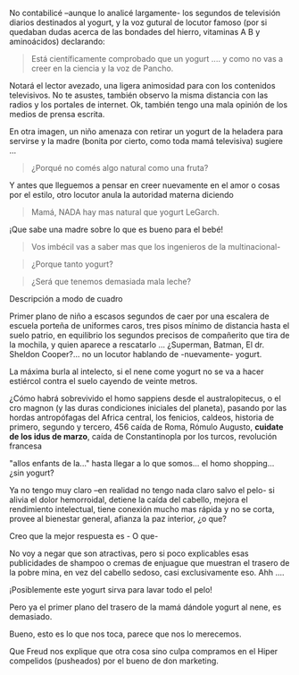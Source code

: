 No contabilicé –aunque lo analicé largamente- los segundos de televisión diarios destinados al yogurt, y la voz gutural de locutor famoso (por si quedaban dudas acerca de las bondades del hierro, vitaminas A B y aminoácidos) declarando:

> Está científicamente comprobado que un yogurt .... y como no vas a creer en la ciencia y la voz de Pancho.

Notará el lector avezado, una ligera animosidad para con los contenidos televisivos.  No te asustes, también observo la misma distancia con las radios y los portales de internet.  Ok, también tengo una mala opinión de los medios de prensa escrita.

En otra imagen, un niño amenaza con retirar un yogurt de la heladera para servirse y la madre (bonita por cierto, como toda mamá televisiva) sugiere ... 


> ¿Porqué no comés algo natural como una fruta? 

Y antes que lleguemos a pensar en creer nuevamente en el amor o cosas por el estilo, otro locutor anula la autoridad materna diciendo 

> Mamá, NADA hay mas natural que yogurt LeGarch.

¡Que sabe una madre sobre lo que es bueno para el bebé! 

> Vos imbécil vas a saber mas que los ingenieros de la multinacional-

> ¿Porque tanto yogurt? 

> ¿Será que tenemos demasiada mala leche?

Descripción a modo de cuadro

Primer plano de niño a escasos segundos de caer por una escalera de escuela porteña de uniformes caros, tres pisos mínimo de distancia hasta el suelo patrio, en equilibrio los segundos precisos de compañerito que tira de la mochila, y quien aparece a rescatarlo ... ¿Superman, Batman, El dr. Sheldon Cooper?... no un locutor hablando de -nuevamente- yogurt.

La máxima burla al intelecto, si el nene come yogurt no se va a hacer estiércol contra el suelo cayendo de veinte metros. 

¿Cómo habrá sobrevivido el homo sappiens desde el australopitecus, o el cro magnon (y las duras condiciones iniciales del planeta), pasando por las hordas antropófagas del Africa central, los fenicios, caldeos, historia de primero, segundo y tercero, 456 caída de Roma, Rómulo Augusto, **cuidate de los idus de marzo**, caída de Constantinopla por los turcos, revolución francesa 

"allos enfants de la..." hasta llegar a lo que somos... el homo shopping... ¿sin yogurt?

Ya no tengo muy claro –en realidad no tengo nada claro salvo el pelo- si alivia el dolor hemorroidal, detiene la caída del cabello, mejora el rendimiento intelectual, tiene conexión mucho mas rápida y no se corta, provee al bienestar general, afianza la paz interior, ¿o que?

Creo que la mejor respuesta es - O que-

No voy a negar que son atractivas, pero si poco explicables esas publicidades de shampoo o cremas de enjuague que muestran el trasero de la pobre mina, en vez del cabello sedoso, casi exclusivamente eso. Ahh .... 

¡Posiblemente este yogurt sirva para lavar todo el pelo! 

Pero ya el primer plano del trasero de la mamá dándole yogurt al nene, es demasiado.

Bueno, esto es lo que nos toca, parece que nos lo merecemos.

Que Freud nos explique que otra cosa sino culpa compramos en el Hiper compelidos (pusheados) por el bueno de don marketing.

